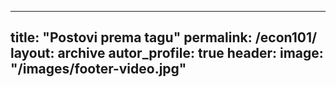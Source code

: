 
------
title: "Postovi prema tagu"
permalink: /econ101/
layout: archive
autor_profile: true
header: 
   image: "/images/footer-video.jpg"
--------

